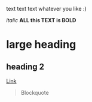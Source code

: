 text text text 
whatever you like 
:)


*italic*
**ALL this TEXT is BOLD**
# large heading 
## heading 2

[Link](https://agoodmovietowatch.com/)

>  Blockquote


